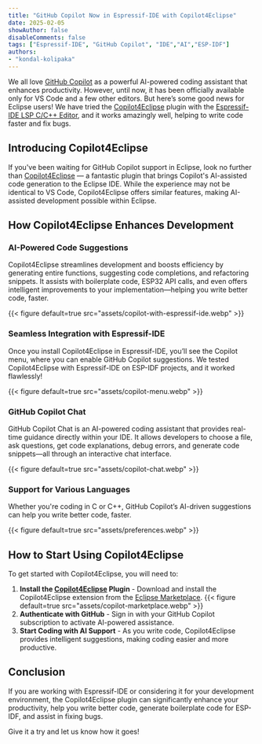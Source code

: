 ```yaml
---
title: "GitHub Copilot Now in Espressif-IDE with Copilot4Eclipse"
date: 2025-02-05
showAuthor: false
disableComments: false
tags: ["Espressif-IDE", "GitHub Copilot", "IDE","AI","ESP-IDF"]
authors:
- "kondal-kolipaka"
---
```


We all love [GitHub Copilot](https://github.com/features/copilot) as a powerful AI-powered coding assistant that enhances productivity. However, until now, it has been officially available only for VS Code and a few other editors. But here’s some good news for Eclipse users! We have tried the [Copilot4Eclipse](https://www.genuitec.com/products/copilot4eclipse/) plugin with the [Espressif-IDE LSP C/C++ Editor](https://docs.espressif.com/projects/espressif-ide/en/latest/additionalfeatures/lspeditor.html#lsp-c-c-editor), and it works amazingly well, helping to write code faster and fix bugs.

## Introducing Copilot4Eclipse

If you've been waiting for GitHub Copilot support in Eclipse, look no further than [Copilot4Eclipse](https://www.genuitec.com/products/copilot4eclipse/) — a fantastic plugin that brings Copilot's AI-assisted code generation to the Eclipse IDE. While the experience may not be identical to VS Code, Copilot4Eclipse offers similar features, making AI-assisted development possible within Eclipse.

## How Copilot4Eclipse Enhances Development

### AI-Powered Code Suggestions

Copilot4Eclipse streamlines development and boosts efficiency by generating entire functions, suggesting code completions, and refactoring snippets. It assists with boilerplate code, ESP32 API calls, and even offers intelligent improvements to your implementation—helping you write better code, faster.

{{< figure default=true src="assets/copilot-with-espressif-ide.webp" >}}

### Seamless Integration with Espressif-IDE

Once you install Copilot4Eclipse in Espressif-IDE, you’ll see the Copilot menu, where you can enable GitHub Copilot suggestions. We tested Copilot4Eclipse with Espressif-IDE on ESP-IDF projects, and it worked flawlessly!

{{< figure default=true src="assets/copilot-menu.webp" >}}

### GitHub Copilot Chat

GitHub Copilot Chat is an AI-powered coding assistant that provides real-time guidance directly within your IDE. It allows developers to choose a file, ask questions, get code explanations, debug errors, and generate code snippets—all through an interactive chat interface.

{{< figure default=true src="assets/copilot-chat.webp" >}}

### Support for Various Languages

Whether you're coding in C or C++, GitHub Copilot’s AI-driven suggestions can help you write better code, faster.

{{< figure default=true src="assets/preferences.webp" >}}

## How to Start Using Copilot4Eclipse

To get started with Copilot4Eclipse, you will need to:

1. **Install the [Copilot4Eclipse](https://www.genuitec.com/products/copilot4eclipse/docs/installation) Plugin** - Download and install the Copilot4Eclipse extension from the [Eclipse Marketplace](https://marketplace.eclipse.org/content/copilot4eclipse).
  {{< figure default=true src="assets/copilot-marketplace.webp" >}}
2. **Authenticate with GitHub** - Sign in with your GitHub Copilot subscription to activate AI-powered assistance.
3. **Start Coding with AI Support** - As you write code, Copilot4Eclipse provides intelligent suggestions, making coding easier and more productive.

## Conclusion

If you are working with Espressif-IDE or considering it for your development environment, the Copilot4Eclipse plugin can significantly enhance your productivity, help you write better code, generate boilerplate code for ESP-IDF, and assist in fixing bugs.

Give it a try and let us know how it goes!